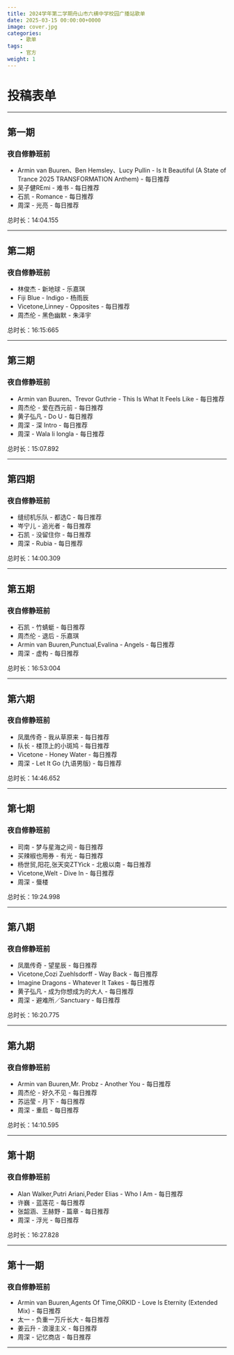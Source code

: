```yaml
---
title: 2024学年第二学期舟山市六横中学校园广播站歌单
date: 2025-03-15 00:00:00+0000
image: cover.jpg
categories:
    - 歌单
tags:
    - 官方
weight: 1
---
```


# 投稿表单

<script type='text/javascript' src='https://www.wjx.top/handler/jqemed.ashx?activity=wWnUmlc&width=760&source=iframe'></script>

---

## 第一期

### 夜自修静班前
- Armin van Buuren、Ben Hemsley、Lucy Pullin - Is It Beautiful (A State of Trance 2025 TRANSFORMATION Anthem) - 每日推荐
- 吴子健REmi - 难书 - 每日推荐
- 石凯 - Romance - 每日推荐
- 周深 - 光亮 - 每日推荐

总时长：14:04.155

---

## 第二期

### 夜自修静班前
- 林俊杰 - 新地球 - 乐嘉琪
- Fiji Blue - Indigo - 杨雨辰
- Vicetone,Linney - Opposites -  每日推荐
- 周杰伦 - 黑色幽默 - 朱泽宇

总时长：16:15:665

---

## 第三期

### 夜自修静班前
- Armin van Buuren、Trevor Guthrie - This Is What It Feels Like - 每日推荐
- 周杰伦 - 爱在西元前 - 每日推荐
- 黄子弘凡 - Do U - 每日推荐
- 周深 - 深 Intro - 每日推荐
- 周深 - Wala li longla - 每日推荐

总时长：15:07.892

---

## 第四期

### 夜自修静班前
- 缝纫机乐队 - 都选C - 每日推荐
- 岑宁儿 - 追光者 - 每日推荐
- 石凯 - 没留住你 - 每日推荐
- 周深 - Rubia - 每日推荐

总时长：14:00.309

---

## 第五期

### 夜自修静班前
- 石凯 - 竹蜻蜓 - 每日推荐
- 周杰伦 - 退后 - 乐嘉琪
- Armin van Buuren,Punctual,Evalina - Angels - 每日推荐
- 周深 - 虚构 - 每日推荐

总时长：16:53:004

---

## 第六期

### 夜自修静班前
- 凤凰传奇 - 我从草原来 - 每日推荐
- 队长 - 楼顶上的小斑鸠 - 每日推荐
- Vicetone - Honey Water - 每日推荐
- 周深 - Let It Go (九语男版) - 每日推荐

总时长：14:46.652

---

## 第七期

### 夜自修静班前
- 司南 - 梦与星海之间 - 每日推荐
- 买辣椒也用券 - 有光 - 每日推荐
- 杨世贸,阳花,张天奕ZTYick - 北极以南 - 每日推荐
- Vicetone,Welt - Dive In - 每日推荐
- 周深 - 蜃楼

总时长：19:24.998

---

## 第八期

### 夜自修静班前
- 凤凰传奇 - 望星辰 - 每日推荐
- Vicetone,Cozi Zuehlsdorff - Way Back - 每日推荐
- Imagine Dragons - Whatever It Takes - 每日推荐
- 黄子弘凡 - 成为你想成为的大人 - 每日推荐
- 周深 - 避难所／Sanctuary - 每日推荐

总时长：16:20.775

---

## 第九期

### 夜自修静班前
- Armin van Buuren,Mr. Probz - Another You - 每日推荐
- 周杰伦 - 好久不见 - 每日推荐
- 苏运莹 - 月下 - 每日推荐
- 周深 - 重启 - 每日推荐

总时长：14:10.595

---

## 第十期

### 夜自修静班前
- Alan Walker,Putri Ariani,Peder Elias - Who I Am - 每日推荐
- 许巍 - 蓝莲花 - 每日推荐
- 张韶涵、王赫野 - 篇章 - 每日推荐
- 周深 - 浮光 - 每日推荐

总时长：16:27.828

---

## 第十一期

### 夜自修静班前
- Armin van Buuren,Agents Of Time,ORKID - Love Is Eternity (Extended Mix) - 每日推荐
- 太一 - 负重一万斤长大 - 每日推荐
- 姜云升 - 浪漫主义 - 每日推荐
- 周深 - 记忆商店 - 每日推荐

---
